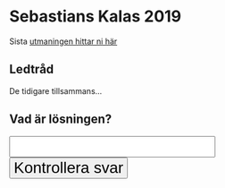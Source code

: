 # Sebastians Kalas 2019
Sista [utmaningen hittar ni här](http://maps.google.com/maps?q=57.716675,11.905059) 

## Ledtråd
De tidigare tillsammans...

## Vad är lösningen?
<div id="q">
    <input style="font-size: 2em" id="a" data-expect="sebastian,bombastian" type="text" />
    <button style="font-size: 2em" id="sub">Kontrollera svar</button>
    <a id="link" style="display: none;" href="https://archevel.github.io/kalas2019/award">Till nasta!</a>
</div>
